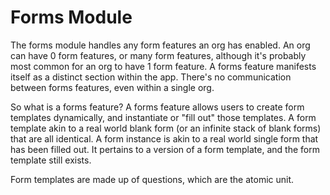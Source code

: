 # Forms Module

The forms module handles any form features an org has enabled.
An org can have 0 form features, or many form features,
although it's probably most common for an org to have 1 form feature.
A forms feature manifests itself as a distinct section within the app.
There's no communication between forms features, even within a single org.

So what is a forms feature?
A forms feature allows users to create form templates dynamically,
and instantiate or "fill out" those templates.
A form template akin to a real world blank form (or an infinite stack of blank forms) that are all identical.
A form instance is akin to a real world single form that has been filled out.
It pertains to a version of a form template, and the form template still exists.

Form templates are made up of questions, which are the atomic unit.

